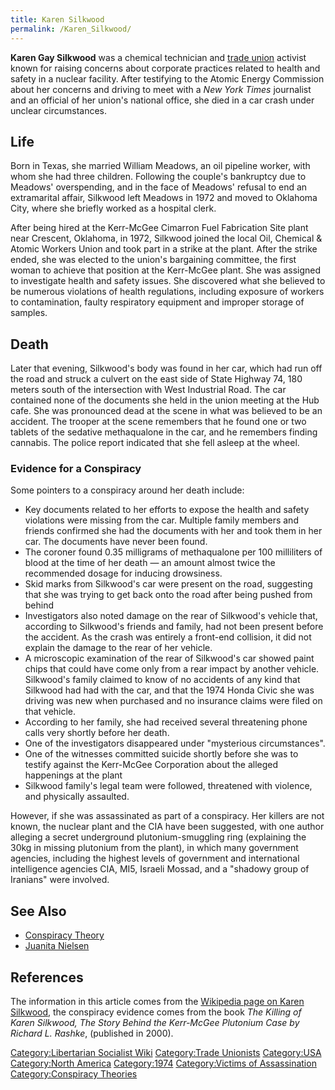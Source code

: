 ```yaml
---
title: Karen Silkwood
permalink: /Karen_Silkwood/
---
```


**Karen Gay Silkwood** was a chemical technician and [trade
union](Trade_Union "wikilink") activist known for raising concerns about
corporate practices related to health and safety in a nuclear facility.
After testifying to the Atomic Energy Commission about her concerns and
driving to meet with a *New York Times* journalist and an official of
her union's national office, she died in a car crash under unclear
circumstances.

## Life

Born in Texas, she married William Meadows, an oil pipeline worker, with
whom she had three children. Following the couple's bankruptcy due to
Meadows' overspending, and in the face of Meadows' refusal to end an
extramarital affair, Silkwood left Meadows in 1972 and moved to Oklahoma
City, where she briefly worked as a hospital clerk.

After being hired at the Kerr-McGee Cimarron Fuel Fabrication Site plant
near Crescent, Oklahoma, in 1972, Silkwood joined the local Oil,
Chemical & Atomic Workers Union and took part in a strike at the plant.
After the strike ended, she was elected to the union's bargaining
committee, the first woman to achieve that position at the Kerr-McGee
plant. She was assigned to investigate health and safety issues. She
discovered what she believed to be numerous violations of health
regulations, including exposure of workers to contamination, faulty
respiratory equipment and improper storage of samples.

## Death

Later that evening, Silkwood's body was found in her car, which had run
off the road and struck a culvert on the east side of State Highway 74,
180 meters south of the intersection with West Industrial Road. The car
contained none of the documents she held in the union meeting at the Hub
cafe. She was pronounced dead at the scene in what was believed to be an
accident. The trooper at the scene remembers that he found one or two
tablets of the sedative methaqualone in the car, and he remembers
finding cannabis. The police report indicated that she fell asleep at
the wheel.

### Evidence for a Conspiracy

Some pointers to a conspiracy around her death include:

- Key documents related to her efforts to expose the health and safety
  violations were missing from the car. Multiple family members and
  friends confirmed she had the documents with her and took them in her
  car. The documents have never been found.
- The coroner found 0.35 milligrams of methaqualone per 100 milliliters
  of blood at the time of her death — an amount almost twice the
  recommended dosage for inducing drowsiness.
- Skid marks from Silkwood's car were present on the road, suggesting
  that she was trying to get back onto the road after being pushed from
  behind
- Investigators also noted damage on the rear of Silkwood's vehicle
  that, according to Silkwood's friends and family, had not been present
  before the accident. As the crash was entirely a front-end collision,
  it did not explain the damage to the rear of her vehicle.
- A microscopic examination of the rear of Silkwood's car showed paint
  chips that could have come only from a rear impact by another vehicle.
  Silkwood's family claimed to know of no accidents of any kind that
  Silkwood had had with the car, and that the 1974 Honda Civic she was
  driving was new when purchased and no insurance claims were filed on
  that vehicle.
- According to her family, she had received several threatening phone
  calls very shortly before her death.
- One of the investigators disappeared under "mysterious circumstances".
- One of the witnesses committed suicide shortly before she was to
  testify against the Kerr-McGee Corporation about the alleged
  happenings at the plant
- Silkwood family's legal team were followed, threatened with violence,
  and physically assaulted.

However, if she was assassinated as part of a conspiracy. Her killers
are not known, the nuclear plant and the CIA have been suggested, with
one author alleging a secret underground plutonium-smuggling ring
(explaining the 30kg in missing plutonium from the plant), in which many
government agencies, including the highest levels of government and
international intelligence agencies CIA, MI5, Israeli Mossad, and a
"shadowy group of Iranians" were involved.

## See Also

- [Conspiracy Theory](Conspiracy_Theory "wikilink")
- [Juanita Nielsen](Juanita_Nielsen "wikilink")

## References

The information in this article comes from the [Wikipedia page on Karen
Silkwood](https://en.wikipedia.org/wiki/Karen_Silkwood), the conspiracy
evidence comes from the book *The Killing of Karen Silkwood, The Story
Behind the Kerr-McGee Plutonium Case by Richard L. Rashke*, (published
in 2000).

[Category:Libertarian Socialist
Wiki](Category:Libertarian_Socialist_Wiki "wikilink") [Category:Trade
Unionists](Category:Trade_Unionists "wikilink")
[Category:USA](Category:USA "wikilink") [Category:North
America](Category:North_America "wikilink")
[Category:1974](Category:1974 "wikilink") [Category:Victims of
Assassination](Category:Victims_of_Assassination "wikilink")
[Category:Conspiracy Theories](Category:Conspiracy_Theories "wikilink")